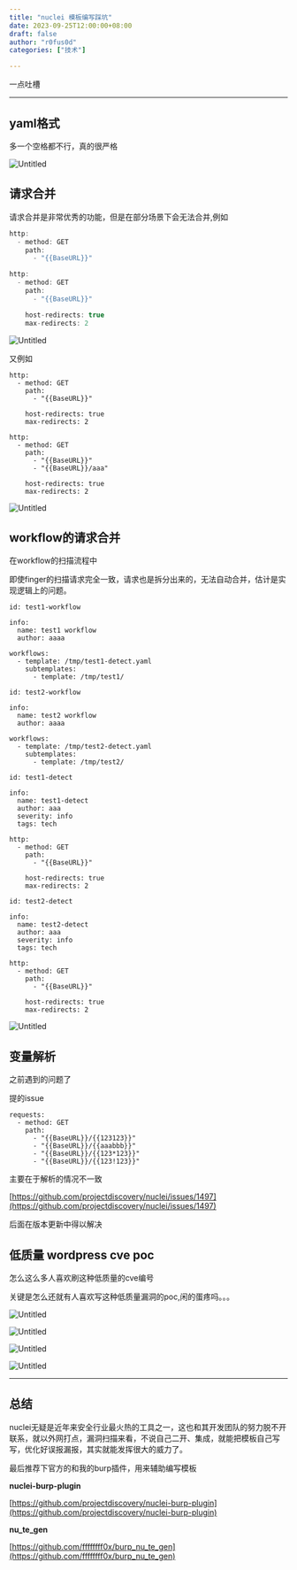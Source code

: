 ```yaml
---
title: "nuclei 模板编写踩坑"
date: 2023-09-25T12:00:00+08:00
draft: false
author: "r0fus0d"
categories: ["技术"]

---
```


一点吐槽

<!--more-->

---

## yaml格式

多一个空格都不行，真的很严格

![Untitled](../../img/nuclei/Untitled.png)

## 请求合并

请求合并是非常优秀的功能，但是在部分场景下会无法合并,例如

```jsx
http:
  - method: GET
    path:
      - "{{BaseURL}}"
```

```jsx
http:
  - method: GET
    path:
      - "{{BaseURL}}"

    host-redirects: true
    max-redirects: 2
```

![Untitled](../../img/nuclei/Untitled%201.png)

又例如

```
http:
  - method: GET
    path:
      - "{{BaseURL}}"

    host-redirects: true
    max-redirects: 2
```

```
http:
  - method: GET
    path:
      - "{{BaseURL}}"
      - "{{BaseURL}}/aaa"

    host-redirects: true
    max-redirects: 2
```

![Untitled](../../img/nuclei/Untitled%202.png)

## workflow的请求合并

在workflow的扫描流程中

即使finger的扫描请求完全一致，请求也是拆分出来的，无法自动合并，估计是实现逻辑上的问题。

```
id: test1-workflow

info:
  name: test1 workflow
  author: aaaa

workflows:
  - template: /tmp/test1-detect.yaml
    subtemplates:
      - template: /tmp/test1/
```

```
id: test2-workflow

info:
  name: test2 workflow
  author: aaaa

workflows:
  - template: /tmp/test2-detect.yaml
    subtemplates:
      - template: /tmp/test2/
```

```
id: test1-detect

info:
  name: test1-detect
  author: aaa
  severity: info
  tags: tech

http:
  - method: GET
    path:
      - "{{BaseURL}}"

    host-redirects: true
    max-redirects: 2
```

```
id: test2-detect

info:
  name: test2-detect
  author: aaa
  severity: info
  tags: tech

http:
  - method: GET
    path:
      - "{{BaseURL}}"

    host-redirects: true
    max-redirects: 2
```

![Untitled](../../img/nuclei/Untitled%203.png)

## 变量解析

之前遇到的问题了

提的issue

```
requests:
  - method: GET
    path:
      - "{{BaseURL}}/{{123123}}"
      - "{{BaseURL}}/{{aaabbb}}"
      - "{{BaseURL}}/{{123*123}}"
      - "{{BaseURL}}/{{123!123}}"
```

主要在于解析的情况不一致

[https://github.com/projectdiscovery/nuclei/issues/1497](https://github.com/projectdiscovery/nuclei/issues/1497)

后面在版本更新中得以解决

## 低质量 wordpress cve poc

怎么这么多人喜欢刷这种低质量的cve编号

关键是怎么还就有人喜欢写这种低质量漏洞的poc,闲的蛋疼吗。。。

![Untitled](../../img/nuclei/Untitled%204.png)

![Untitled](../../img/nuclei/Untitled%205.png)

![Untitled](../../img/nuclei/Untitled%206.png)

![Untitled](../../img/nuclei/Untitled%207.png)

---

## 总结

nuclei无疑是近年来安全行业最火热的工具之一，这也和其开发团队的努力脱不开联系，就以外网打点，漏洞扫描来看，不说自己二开、集成，就能把模板自己写写，优化好误报漏报，其实就能发挥很大的威力了。

最后推荐下官方的和我的burp插件，用来辅助编写模板

**nuclei-burp-plugin**

[https://github.com/projectdiscovery/nuclei-burp-plugin](https://github.com/projectdiscovery/nuclei-burp-plugin)

**nu_te_gen**

[https://github.com/ffffffff0x/burp_nu_te_gen](https://github.com/ffffffff0x/burp_nu_te_gen)